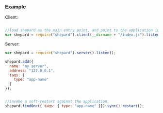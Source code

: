 ### Example

Client:

```javascript

//load shepard as the main entry point, and point to the application index file.
var shepard = require("shepard").client(__dirname + "/index.js").listen();
```

Server:

```javascript
var shepard = require("shepard").server().listen();

shepard.add({
  name: "my server",
  address: "127.0.0.1",
  tags: {
    type: "app-name"
  }
});


//invoke a soft-restart against the application. 
shepard.findOne({ tags: { type: "app-name" }}).sync().restart();
```








